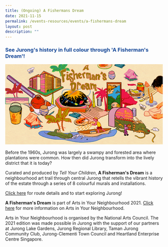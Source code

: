 ```yaml
---
title: (Ongoing) A Fishermans Dream
date: 2021-11-15
permalink: /events-resources/events/a-fishermans-dream
layout: post
description: ""
---
```



<h3 style="color:#124596; font-weight:bold;"><a style="color:#124596; text-decoration:none;" href="https://www.fishermans-dream.com/#intro">See Jurong's history in full colour through 'A Fisherman's Dream'!</a></h3>

![Alt text for image on Isomer site](/images/A%20Fishermans%20Dream.png)

Before the 1960s, Jurong was largely a swampy and forested area where plantations were common. How then did Jurong transform into the lively district that it is today?

Curated and produced by *Tell Your Children*, **A Fisherman's Dream** is a neighbourhood art trail through central Jurong that retells the vibrant history of the estate through a series of 8 colourful murals and installations. 

[Click here](https://www.fishermans-dream.com/#intro) for route details and to start exploring Jurong! 

**A Fisherman's Dream** is part of Arts in Your Neighbourhood 2021. [Click here](https://artsforall.gov.sg/initiatives/arts-in-your-neighbourhood.aspx) for more information on Arts in Your Neighbourhood. 

Arts in Your Neighbourhood is organised by the National Arts Council. The 2021 edition was made possible in Jurong with the support of our partners at Jurong Lake Gardens, Jurong Regional Library, Taman Jurong Community Club, Jurong-Clementi Town Council and Heartland Enterprise Centre Singapore.